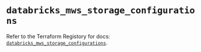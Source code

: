 # `databricks_mws_storage_configurations`

Refer to the Terraform Registory for docs: [`databricks_mws_storage_configurations`](https://www.terraform.io/docs/providers/databricks/r/mws_storage_configurations).
